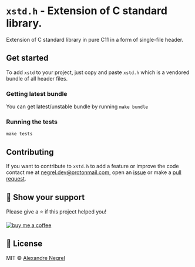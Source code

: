 # `xstd.h` - Extension of C standard library.

Extension of C standard library in pure C11 in a form of single-file header.

## Get started

To add `xstd` to your project, just copy and paste `xstd.h` which is a vendored
bundle of all header files.

### Getting latest bundle

You can get latest/unstable bundle by running `make bundle`

### Running the tests

```shell
make tests
```

## Contributing

If you want to contribute to `xstd.h` to add a feature or improve the code contact
me at [negrel.dev@protonmail.com](mailto:negrel.dev@protonmail.com), open an
[issue](https://github.com/negrel/xstd.h/issues) or make a
[pull request](https://github.com/negrel/xstd.h/pulls).

## :stars: Show your support

Please give a :star: if this project helped you!

[![buy me a coffee](.github/images/bmc-button.png)](https://www.buymeacoffee.com/negrel)

## :scroll: License

MIT © [Alexandre Negrel](https://www.negrel.dev/)
